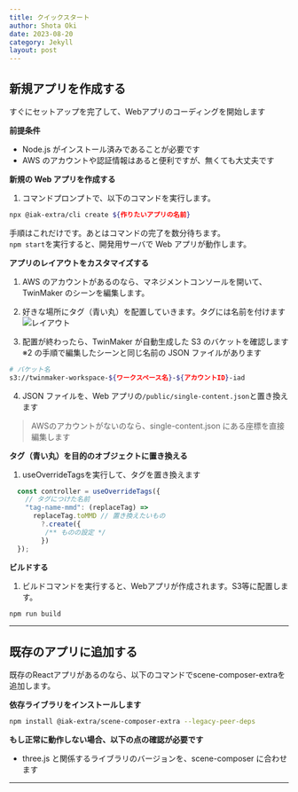 ```yaml
---
title: クイックスタート
author: Shota Oki
date: 2023-08-20
category: Jekyll
layout: post
---
```


## 新規アプリを作成する

すぐにセットアップを完了して、Webアプリのコーディングを開始します

**前提条件**

- Node.js がインストール済みであることが必要です
- AWS のアカウントや認証情報はあると便利ですが、無くても大丈夫です

**新規の Web アプリを作成する**

1. コマンドプロンプトで、以下のコマンドを実行します。

```bash
npx @iak-extra/cli create ${作りたいアプリの名前}
```

手順はこれだけです。あとはコマンドの完了を数分待ちます。  
`npm start`を実行すると、開発用サーバで Web アプリが動作します。

**アプリのレイアウトをカスタマイズする**

1. AWS のアカウントがあるのなら、マネジメントコンソールを開いて、TwinMaker のシーンを編集します。

2. 好きな場所にタグ（青い丸）を配置していきます。タグには名前を付けます  
   ![レイアウト]({{site.baseurl}}/images/create-project-1-put-tags.png)

3. 配置が終わったら、TwinMaker が自動生成した S3 のバケットを確認します  
   ※2 の手順で編集したシーンと同じ名前の JSON ファイルがあります
```bash
# バケット名
s3://twinmaker-workspace-${ワークスペース名}-${アカウントID}-iad
```

4. JSON ファイルを、Web アプリの`/public/single-content.json`と置き換えます  
> AWSのアカウントがないのなら、single-content.json にある座標を直接編集します

**タグ（青い丸）を目的のオブジェクトに置き換える**

1. useOverrideTagsを実行して、タグを置き換えます  
```jsx
  const controller = useOverrideTags({
    // タグにつけた名前
    "tag-name-mmd": (replaceTag) =>
      replaceTag.toMMD // 置き換えたいもの
        ?.create({
         /** ものの設定 */
        })
  });
```

**ビルドする**

1. ビルドコマンドを実行すると、Webアプリが作成されます。S3等に配置します。  
```bash
npm run build
```

---

## 既存のアプリに追加する

既存のReactアプリがあるのなら、以下のコマンドでscene-composer-extraを追加します。

**依存ライブラリをインストールします**

```bash
npm install @iak-extra/scene-composer-extra --legacy-peer-deps
```

**もし正常に動作しない場合、以下の点の確認が必要です**

- three.js と関係するライブラリのバージョンを、scene-composer に合わせます


---

